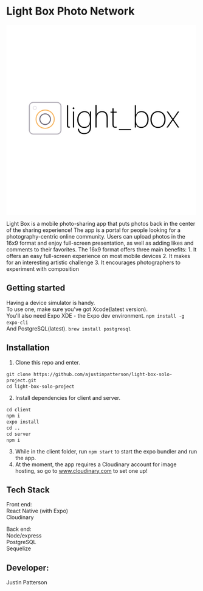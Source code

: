 # Light Box Photo Network
  <img align="center" src="./client/assets/light_box.png">
</p>
Light Box is a mobile photo-sharing app that puts photos back in the center of the sharing experience! The app is a portal for people looking for a photography-centric online community.  Users can upload photos in the 16x9 format and enjoy full-screen presentation, as well as adding likes and comments to their favorites. The 16x9 format offers three main benefits:
1. It offers an easy full-screen experience on most mobile devices
2. It makes for an interesting artistic challenge
3. It encourages photographers to experiment with composition

## Getting started
Having a device simulator is handy.  
To use one, make sure you've got Xcode(latest version).  
You'll also need Expo XDE - the Expo dev environment. ```npm install -g expo-cli```  
And PostgreSQL(latest). ```brew install postgresql```

## Installation
1. Clone this repo and enter.  
```
git clone https://github.com/ajustinpatterson/light-box-solo-project.git
cd light-box-solo-project
```
2. Install dependencies for client and server.  
```
cd client
npm i
expo install
cd ..
cd server
npm i
```
3. While in the client folder, run `npm start` to start the expo bundler and run the app.
4. At the moment, the app requires a Cloudinary account for image hosting, so go to 
www.cloudinary.com to set one up!

## Tech Stack
Front end:  
React Native (with Expo)  
Cloudinary

Back end:  
Node/express  
PostgreSQL  
Sequelize  

## Developer:
Justin Patterson
